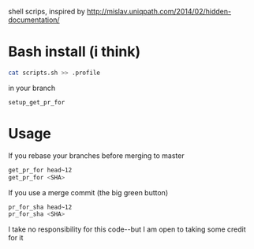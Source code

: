 shell scrips, inspired by http://mislav.uniqpath.com/2014/02/hidden-documentation/

# Bash install (i think)

``` sh
cat scripts.sh >> .profile 
```

in your branch
```
setup_get_pr_for
```

# Usage

If you rebase your branches before merging to master

``` sh
get_pr_for head~12
get_pr_for <SHA>
```

If you use a merge commit (the big green button)

``` sh
pr_for_sha head~12
pr_for_sha <SHA>
```

I take no responsibility for this code--but I am open to taking some credit for it
